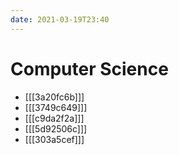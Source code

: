 ```yaml
---
date: 2021-03-19T23:40
---
```


# Computer Science

- [[[3a20fc6b]]]
- [[[3749c649]]]
- [[[c9da2f2a]]]
- [[[5d92506c]]]
- [[[303a5cef]]]
